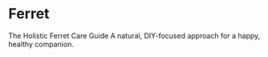 # Ferret
The Holistic Ferret Care Guide A natural, DIY-focused approach for a happy, healthy companion.
